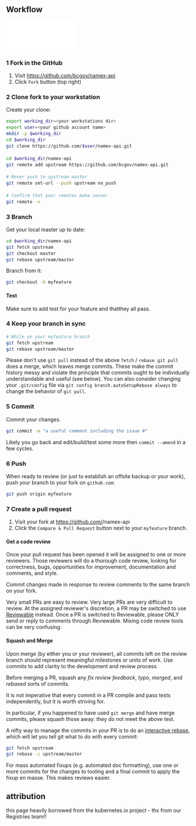 ## Workflow

![Git workflow](img/namex-gitflow.png)

### 1 Fork in the GitHub

1. Visit https://github.com/bcgov/namex-api
2. Click `Fork` button (top right)

### 2 Clone fork to your workstation

Create your clone:

```sh
export working_dir=<your workstations dir>
export user=<your github account name>
mkdir -p $working_dir
cd $working_dir
git clone https://github.com/$user/namex-api.git
 
cd $working_dir/namex-api
git remote add upstream https://github.com/bcgov/namex-api.git
 
# Never push to upstream master
git remote set-url --push upstream no_push

# Confirm that your remotes make sense:
git remote -v
```

### 3 Branch

Get your local master up to date:

```sh
cd $working_dir/namex-api
git fetch upstream
git checkout master
git rebase upstream/master
```

Branch from it:
```sh
git checkout -b myfeature
```

#### Test
Make sure to add test for your feature and thatthey all pass.
 
### 4 Keep your branch in sync

```sh
# While on your myfeature branch
git fetch upstream
git rebase upstream/master
```

Please don't use `git pull` instead of the above `fetch` / `rebase`. `git pull`
does a merge, which leaves merge commits. These make the commit history messy
and violate the principle that commits ought to be individually understandable
and useful (see below). You can also consider changing your `.git/config` file via
`git config branch.autoSetupRebase always` to change the behavior of `git pull`.

### 5 Commit

Commit your changes.

```sh
git commit -m "a useful comment including the issue #"
```
Likely you go back and edit/build/test some more then `commit --amend`
in a few cycles.

### 6 Push

When ready to review (or just to establish an offsite backup or your work),
push your branch to your fork on `github.com`:

```sh
git push origin myfeature
```

### 7 Create a pull request

1. Visit your fork at https://github.com/<username>/namex-api
2. Click the `Compare & Pull Request` button next to your `myfeature` branch.


#### Get a code review

Once your pull request has been opened it will be assigned to one or more
reviewers.  Those reviewers will do a thorough code review, looking for
correctness, bugs, opportunities for improvement, documentation and comments,
and style.

Commit changes made in response to review comments to the same branch on your
fork.

Very small PRs are easy to review.  Very large PRs are very difficult to review.
At the assigned reviewer's discretion, a PR may be switched to use
[Reviewable](https://reviewable.k8s.io) instead.  Once a PR is switched to
Reviewable, please ONLY send or reply to comments through Reviewable.  Mixing
code review tools can be very confusing.

#### Squash and Merge

Upon merge (by either you or your reviewer), all commits left on the review
branch should represent meaningful milestones or units of work.  Use commits to
add clarity to the development and review process.

Before merging a PR, squash any _fix review feedback_, _typo_, _merged_, and
_rebased_ sorts of commits.

It is not imperative that every commit in a PR compile and pass tests
independently, but it is worth striving for.

In particular, if you happened to have used `git merge` and have merge
commits, please squash those away: they do not meet the above test.

A nifty way to manage the commits in your PR is to do an [interactive
rebase](https://git-scm.com/book/en/v2/Git-Tools-Rewriting-History),
which will let you tell git what to do with every commit:

```sh
git fetch upstream
git rebase -i upstream/master
```

For mass automated fixups (e.g. automated doc formatting), use one or more
commits for the changes to tooling and a final commit to apply the fixup en
masse. This makes reviews easier.

## attribution
this page heavily borrowed from the kubernetes.io project - thx from our Registries team!!
